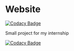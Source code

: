 # Website

[![Codacy Badge](https://api.codacy.com/project/badge/Grade/ae78964449314e01a9d6662f825219a2)](https://app.codacy.com/app/MrStanMan/Website?utm_source=github.com&utm_medium=referral&utm_content=MrStanMan/Website&utm_campaign=Badge_Grade_Dashboard)

Small project for my internship

[![Codacy Badge](https://api.codacy.com/project/badge/Grade/f623ee3b73bc433faa40e9056240a553)](https://www.codacy.com/app/MrStanMan/Website?utm_source=github.com&amp;utm_medium=referral&amp;utm_content=MrStanMan/Website&amp;utm_campaign=Badge_Grade)
